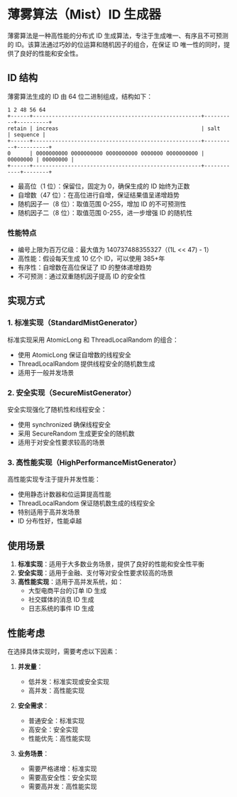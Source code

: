 # 薄雾算法（Mist）ID 生成器

薄雾算法是一种高性能的分布式 ID 生成算法，专注于生成唯一、有序且不可预测的 ID。该算法通过巧妙的位运算和随机因子的组合，在保证 ID 唯一性的同时，提供了良好的性能和安全性。

## ID 结构

薄雾算法生成的 ID 由 64 位二进制组成，结构如下：

```
1 2 48 56 64
+------+-----------------------------------------------------+----------+----------+
retain | increas                                             | salt     | sequence |
+------+-----------------------------------------------------+----------+----------+
0      | 0000000000 0000000000 0000000000 0000000 0000000000 | 00000000 | 00000000 |
+------+-----------------------------------------------------+------------+--------+
```

- 最高位（1 位）：保留位，固定为 0，确保生成的 ID 始终为正数
- 自增数（47 位）：在高位进行自增，保证结果值呈递增趋势
- 随机因子一（8 位）：取值范围 0-255，增加 ID 的不可预测性
- 随机因子二（8 位）：取值范围 0-255，进一步增强 ID 的随机性

### 性能特点

- 编号上限为百万亿级：最大值为 140737488355327（(1L << 47) - 1）
- 高性能：假设每天生成 10 亿个 ID，可以使用 385+年
- 有序性：自增数在高位保证了 ID 的整体递增趋势
- 不可预测：通过双重随机因子提高 ID 的安全性

## 实现方式

### 1. 标准实现（StandardMistGenerator）

标准实现采用 AtomicLong 和 ThreadLocalRandom 的组合：

- 使用 AtomicLong 保证自增数的线程安全
- ThreadLocalRandom 提供线程安全的随机数生成
- 适用于一般并发场景

### 2. 安全实现（SecureMistGenerator）

安全实现强化了随机性和线程安全：

- 使用 synchronized 确保线程安全
- 采用 SecureRandom 生成更安全的随机数
- 适用于对安全性要求较高的场景

### 3. 高性能实现（HighPerformanceMistGenerator）

高性能实现专注于提升并发性能：

- 使用静态计数器和位运算提高性能
- ThreadLocalRandom 保证随机数生成的线程安全
- 特别适用于高并发场景
- ID 分布性好，性能卓越

## 使用场景

1. **标准实现**：适用于大多数业务场景，提供了良好的性能和安全性平衡
2. **安全实现**：适用于金融、支付等对安全性要求较高的场景
3. **高性能实现**：适用于高并发系统，如：
   - 大型电商平台的订单 ID 生成
   - 社交媒体的消息 ID 生成
   - 日志系统的事件 ID 生成

## 性能考虑

在选择具体实现时，需要考虑以下因素：

1. **并发量**：

   - 低并发：标准实现或安全实现
   - 高并发：高性能实现

2. **安全需求**：

   - 普通安全：标准实现
   - 高安全：安全实现
   - 性能优先：高性能实现

3. **业务场景**：
   - 需要严格递增：标准实现
   - 需要高安全性：安全实现
   - 需要高并发：高性能实现
